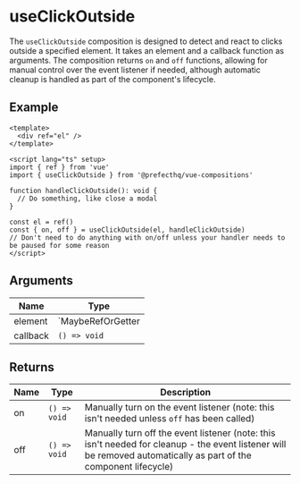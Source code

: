 # useClickOutside
The `useClickOutside` composition is designed to detect and react to clicks outside a specified element. It takes an element and a callback function as arguments. The composition returns `on` and `off` functions, allowing for manual control over the event listener if needed, although automatic cleanup is handled as part of the component's lifecycle.

## Example
```vue
<template>
  <div ref="el" />
</template>

<script lang="ts" setup>
import { ref } from 'vue'
import { useClickOutside } from '@prefecthq/vue-compositions'

function handleClickOutside(): void {
  // Do something, like close a modal
}

const el = ref()
const { on, off } = useClickOutside(el, handleClickOutside)
// Don't need to do anything with on/off unless your handler needs to be paused for some reason 
</script>
```

## Arguments
| Name     | Type                              |
|----------|-----------------------------------|
| element | `MaybeRefOrGetter<Element> |
| callback | `() => void` |

## Returns

| Name   | Type        | Description                                       |
|--------|-------------|---------------------------------------------------|
| on    | `() => void`  | Manually turn on the event listener (note: this isn't needed unless `off` has been called) |
| off | `() => void`  | Manually turn off the event listener (note: this isn't needed for cleanup - the event listener will be removed automatically as part of the component lifecycle)                |
